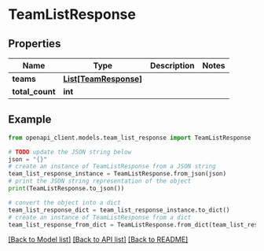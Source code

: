 # TeamListResponse


## Properties

Name | Type | Description | Notes
------------ | ------------- | ------------- | -------------
**teams** | [**List[TeamResponse]**](TeamResponse.md) |  | 
**total_count** | **int** |  | 

## Example

```python
from openapi_client.models.team_list_response import TeamListResponse

# TODO update the JSON string below
json = "{}"
# create an instance of TeamListResponse from a JSON string
team_list_response_instance = TeamListResponse.from_json(json)
# print the JSON string representation of the object
print(TeamListResponse.to_json())

# convert the object into a dict
team_list_response_dict = team_list_response_instance.to_dict()
# create an instance of TeamListResponse from a dict
team_list_response_from_dict = TeamListResponse.from_dict(team_list_response_dict)
```
[[Back to Model list]](../README.md#documentation-for-models) [[Back to API list]](../README.md#documentation-for-api-endpoints) [[Back to README]](../README.md)


